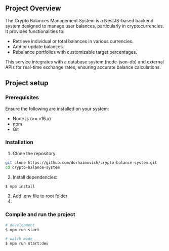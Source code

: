 
## Project Overview

The Crypto Balances Management System is a NestJS-based backend system designed to manage user balances, particularly in cryptocurrencies. It provides functionalities to:

* Retrieve individual or total balances in various currencies.
* Add or update balances.
* Rebalance portfolios with customizable target percentages.

This service integrates with a database system (node-json-db) and external APIs for real-time exchange rates, ensuring accurate balance calculations.

## Project setup

### Prerequisites

Ensure the following are installed on your system:

* Node.js (>= v16.x)
* npm
* Git

### Installation

1. Clone the repository:

```bash
git clone https://github.com/dorhaimovich/crypto-balance-system.git
cd crypto-balance-system
```

2. Install dependencies:

```bash
$ npm install
```

3. Add .env file to root folder
4. 

### Compile and run the project

```bash
# development
$ npm run start

# watch mode
$ npm run start:dev

```
